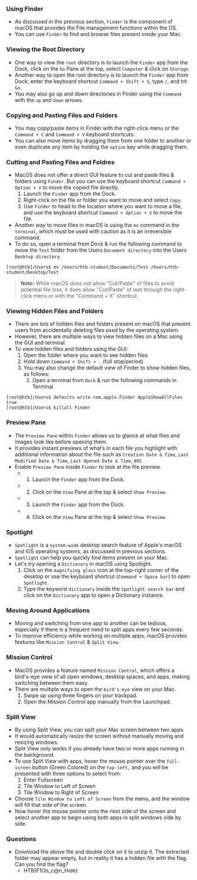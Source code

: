 
### Using Finder
- As discussed in the previous section, `Finder` is the component of macOS that provides the File management functions within the OS. 
- You can use `Finder` to find and browse files present inside your Mac.



### Viewing the Root Directory
- One way to view the `root` directory is to launch the `Finder` app from the Dock, click on the `Go` Pane at the top, select `Computer` & click on `Storage`.
- Another way to open the root directory is to launch the `Finder` app from Dock; enter the keyboard shortcut `Command + Shift + G`, type `/`, and hit `Go`.
- You may also go up and down directories in Finder using the `Command` with the `up` and `down` arrows.



### Copying and Pasting Files and Folders
- You may copy/paste items in Finder with the right-click menu or the `Command + C` and `Command + V` keyboard shortcuts.
- You can also move items by dragging them from one folder to another or even duplicate any item by holding the `option` key while dragging them.



### Cutting and Pasting Files and Foldres
- MacOS does not offer a direct GUI feature to cut and paste files & folders using `Finder`. But you can use the keyboard shortcut `Command + Option + V` to move the copied file directly.
	1. Launch the `Finder` app from the Dock.
	2. Right-click on the file or folder you want to move and select `Copy`.
	3. Use `Finder` to head to the location where you want to move a file, and use the keyboard shortcut `Command + Option + V` to move the file.
- Another way to move files in macOS is using the `mv` command in the `terminal`, which must be used with caution as it is an irreversible command. 
- To do so, open a terminal from Dock & run the following command to move the `Test` folder from the Users `Document directory` into the Users `Desktop directory`.
```
[root@htb]/Users$ mv /Users/htb-student/Documents/Test /Users/htb-student/Desktop/Test
```

> **Note:** While macOS does not allow "Cut/Paste" of files to avoid potential file loss, it does allow "Cut/Paste" of text through the right-click menu or with the "Command + X" shortcut.



### Viewing Hidden Files and Folders
- There are lots of hidden files and folders present on macOS that prevent users from accidentally deleting files used by the operating system. 
- However, there are multiple ways to view hidden files on a Mac using the GUI and terminal.
- To view hidden files and folders using the GUI:
	1. Open the folder where you want to see hidden files
	2. Hold down `Command + Shift + .` (full stop/period)
	3. You may also change the default view of Finder to show hidden files, as follows:
		1. Open a terminal from `Dock` & run the following commands in Terminal
```
[root@htb]/Users$ defaults write com.apple.Finder AppleShowAllFiles true
[root@htb]/Users$ killall Finder
```



### Preview Pane
- The `Preview Pane` within `Finder` allows us to glance at what files and images look like before opening them. 
- It provides instant previews of what’s in each file you highlight with additional information about the file such as `Creation Date & Time`, `Last Modified Date & Time`, `Last Opened Date & Time`, etc.
- Enable `Preview Pane` inside `Finder` to look at the file preview.
	- 1. Launch the `Finder` app from the Dock.
	- 2. Click on the `View` Pane at the top & select `Show Preview`.
	- 3. Launch the `Finder` app from the Dock.
	- 4. Click on the `View` Pane at the top & select `Show Preview`.



### Spotlight
- `Spotlight` is a `system-wide` desktop search feature of Apple's macOS and iOS operating systems, as discussed in previous sections. 
- `Spotlight` can help you quickly find items present on your Mac.
- Let's try opening a `Dictionary` in macOS using Spotlight.
	1. Click on the `magnifying glass` icon at the top-right corner of the desktop or use the keyboard shortcut (`Command + Space bar`) to open `Spotlight`.
	2. Type the keyword `dictionary` inside the `Spotlight search bar` and click on the `Dictionary` app to open a Dictionary instance.



### Moving Around Applications
- Moving and switching from one app to another can be tedious, especially if there is a frequent need to split apps every few seconds. 
- To improve efficiency while working on multiple apps, macOS provides features like `Mission Control` & `Split View`.



### Mission Control
- MacOS provides a feature named `Mission Control`, which offers a bird's-eye view of all open windows, desktop spaces, and apps, making switching between them easy.
- There are multiple ways to open the `bird's-eye` view on your Mac.
	1. Swipe up using three fingers on your trackpad.
	2. Open the Mission Control app manually from the Launchpad.



### Split View
- By using Split View, you can split your Mac screen between two apps. 
- It would automatically resize the screen without manually moving and resizing windows. 
- Split View only works if you already have two or more apps running in the background.
- To use Split View with apps, hover the mouse pointer over the `full-screen` button (Green Colored) on the `top-left,` and you will be presented with three options to select from:
	1. Enter Fullscreen
	2. Tile Window to Left of Screen
	3. Tile Window to Right of Screen
- Choose `Tile Window to Left of Screen` from the menu, and the window will fill that side of the screen. 
- Now hover the mouse pointer onto the next side of the screen and select another app to begin using both apps in split windows side by side.



### Questions
- Download the above file and double click on it to unzip it. The extracted folder may appear empty, but in reality it has a hidden file with the flag. Can you find the flag?
	- HTB{F1l3s_c@n_Hide}
